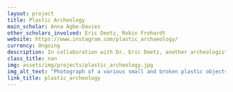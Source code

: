 ```yaml
---
layout: project
title: Plastic Archeology
main_scholar: Anna Agbe-Davies
other_scholars_involved: Eric Deetz, Robin Frohardt
website: https://www.instagram.com/plastic_archaeology/
currency: Ongoing
description: In collaboration with Dr. Eric Deetz, another archeologist at UNC, and Robin Frohardt, a visual artist, Dr. Agbe-Davies have been working on an effort to explore how used plastic materials can and should serve as artifacts. Historically, there has been little work to understand and study plastic objects as artifacts unlike more traditional archeological objects, like stone or pottery.[Source](https://onezero.medium.com/the-future-of-archeology-is-plastic-80fc689161de) One of the goals of this project is to think about how archeologists can classify plastic objects, and how proper categorization and identification of those artifacts may be recorded. By expanding the scope of what constitutes an object worthy of archeological study, this team hope think critically about the diversity of of these artifacts and how current tools may or may not be adequate to study them. Dr. Agbe-Davies hopes that a RDF (Resource Description Framework) can be developed to better tag and identify plastic objects.
class_title: nan
img: assets/img/projects/plastic_archeology.jpg
img_alt_text: "Photograph of a various small and broken plastic objects."
link_title: plastic_archeology
---
```

